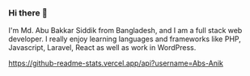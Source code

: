 ### Hi there 👋
I'm Md. Abu Bakkar Siddik from Bangladesh, and I am a full stack web developer. I really enjoy learning languages and frameworks like PHP, Javascript, Laravel, React as well as work in WordPress.

https://github-readme-stats.vercel.app/api?username=Abs-Anik

<!--
**Abs-Anik/Abs-Anik** is a ✨ _special_ ✨ repository because its `README.md` (this file) appears on your GitHub profile.

Here are some ideas to get you started:

- 🔭 I’m currently working on ...
- 🌱 I’m currently learning ...
- 👯 I’m looking to collaborate on ...
- 🤔 I’m looking for help with ...
- 💬 Ask me about ...
- 📫 How to reach me: ...
- 😄 Pronouns: ...
- ⚡ Fun fact: ...
-->
